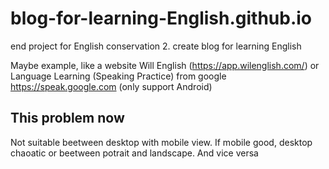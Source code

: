 # blog-for-learning-English.github.io
end project for English conservation 2. create blog for learning English

Maybe example, like a website Will English (https://app.wilenglish.com/)
or
Language Learning (Speaking Practice) from google https://speak.google.com (only  support Android)

## This problem now

Not suitable beetween desktop with mobile view. If mobile good, desktop chaoatic or beetween potrait and landscape. And vice versa
